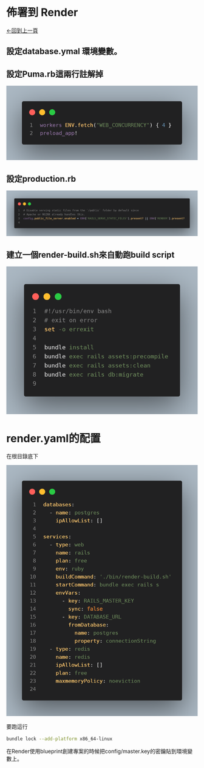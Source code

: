 # 佈署到 Render
[←回到上一頁](//RubyonRails.md)

## 設定database.ymal  環境變數。

## 設定Puma.rb這兩行註解掉

![code.png](佈署到Render/code.png)

## 設定production.rb

![code.png](佈署到Render/code%201.png)

## 建立一個render-build.sh來自動跑build script

![code.png](佈署到Render/code%202.png)

# render.yaml的配置

在根目錄底下

![code.png](佈署到Render/code%203.png)

要跑這行

```bash
bundle lock --add-platform x86_64-linux
```

在Render使用blueprint創建專案的時候把config/master.key的密鑰貼到環境變數上。

